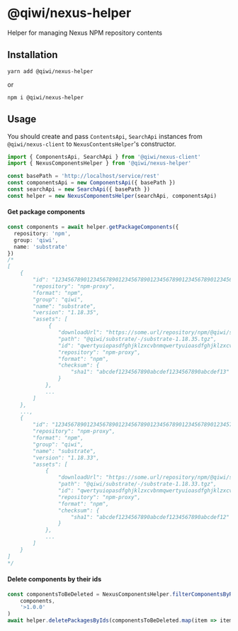 # @qiwi/nexus-helper
Helper for managing Nexus NPM repository contents
## Installation
```shell script
yarn add @qiwi/nexus-helper
```
or
```shell script
npm i @qiwi/nexus-helper
```
## Usage
You should create and pass `ContentsApi`, `SearchApi` instances from `@qiwi/nexus-client` to `NexusContentsHelper`'s constructor.
```typescript
import { ComponentsApi, SearchApi } from '@qiwi/nexus-client'
import { NexusComponentsHelper } from '@qiwi/nexus-helper'

const basePath = 'http://localhost/service/rest'
const componentsApi = new ComponentsApi({ basePath })
const searchApi = new SearchApi({ basePath })
const helper = new NexusComponentsHelper(searchApi, componentsApi)
```
#### Get package components
```typescript
const components = await helper.getPackageComponents({
  repository: 'npm',
  group: 'qiwi',
  name: 'substrate'
})
/*
[
	{
		"id": "12345678901234567890123456789012345678901234567890123456",
		"repository": "npm-proxy",
		"format": "npm",
		"group": "qiwi",
		"name": "substrate",
		"version": "1.18.35",
		"assets": [
			 {
                "downloadUrl": "https://some.url/repository/npm/@qiwi/substrate/-/substrate-1.18.35.tgz",
                "path": "@qiwi/substrate/-/substrate-1.18.35.tgz",
                "id": "qwertyuiopasdfghjklzxcvbnmqwertyuioasdfghjklzxcvzxcvbnmb",
                "repository": "npm-proxy",
                "format": "npm",
                "checksum": {
                    "sha1": "abcdef1234567890abcdef1234567890abcdef13"
                }
            },
            ...
		]
	},
    ...,
    {
        "id": "12345678901234567890123456789012345678901234567890123457",
        "repository": "npm-proxy",
        "format": "npm",
        "group": "qiwi",
        "name": "substrate",
        "version": "1.18.33",
        "assets": [
            {
                "downloadUrl": "https://some.url/repository/npm/@qiwi/substrate/-/substrate-1.18.33.tgz",
                "path": "@qiwi/substrate/-/substrate-1.18.33.tgz",
                "id": "qwertyuiopasdfghjklzxcvbnmqwertyuioasdfghjklzxcvzxcvbnma",
                "repository": "npm-proxy",
                "format": "npm",
                "checksum": {
                    "sha1": "abcdef1234567890abcdef1234567890abcdef12"
                }
            },
            ...
        ]
    }
]
*/
```

#### Delete components by their ids
```typescript
const componentsToBeDeleted = NexusComponentsHelper.filterComponentsByRange(
    components,
    '>1.0.0'
)
await helper.deletePackagesByIds(componentsToBeDeleted.map(item => item.id))
```

